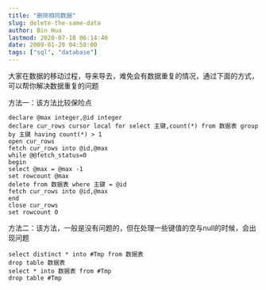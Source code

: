 ```yaml
---
title: "删除相同数据"
slug: delete-the-same-data
author: Bin Hua
lastmod: 2020-07-18 06:14:40
date: 2009-01-20 04:58:00
tags: ["sql", "database"]
---
```


大家在数据的移动过程，导来导去，难免会有数据重复的情况，通过下面的方式，可以帮你解决数据重复的问题

方法一：该方法比较保险点

```
declare @max integer,@id integer
declare cur_rows cursor local for select 主键,count(*) from 数据表 group by 主键 having count(*) > 1
open cur_rows
fetch cur_rows into @id,@max
while @@fetch_status=0
begin
select @max = @max -1
set rowcount @max
delete from 数据表 where 主键 = @id
fetch cur_rows into @id,@max
end
close cur_rows
set rowcount 0
```

方法二：该方法，一般是没有问题的，但在处理一些键值的空与null的时候，会出现问题

```
select distinct * into #Tmp from 数据表
drop table 数据表
select * into 数据表 from #Tmp
drop table #Tmp
```